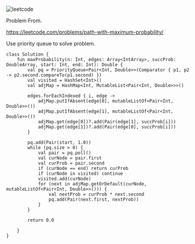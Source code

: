![leetcode](https://github.com/MYKIM95/LeetcodeDaily/assets/77060863/34ff0157-be92-4964-8cb7-c8cf408f4f34)

Problem From.

https://leetcode.com/problems/path-with-maximum-probability/

Use priority queue to solve problem.

```
class Solution {
    fun maxProbability(n: Int, edges: Array<IntArray>, succProb: DoubleArray, start: Int, end: Int): Double {
        val pq = PriorityQueue<Pair<Int, Double>>(Comparator { p1, p2 -> p2.second.compareTo(p1.second) })
        val visited = HashSet<Int>()
        val adjMap = HashMap<Int, MutableList<Pair<Int, Double>>>()
        
        edges.forEachIndexed { i, edge ->
            adjMap.putIfAbsent(edge[0], mutableListOf<Pair<Int, Double>>())
            adjMap.putIfAbsent(edge[1], mutableListOf<Pair<Int, Double>>())
            adjMap.get(edge[0])?.add(Pair(edge[1], succProb[i]))
            adjMap.get(edge[1])?.add(Pair(edge[0], succProb[i]))
        }
        
        pq.add(Pair(start, 1.0))
        while (pq.size > 0) {
            val pair = pq.poll()
            val curNode = pair.first
            val curProb = pair.second
            if (curNode == end) return curProb
            if (curNode in visited) continue
            visited.add(curNode)
            for (next in adjMap.getOrDefault(curNode, mutableListOf<Pair<Int, Double>>())) {
                val nextProb = curProb * next.second
                pq.add(Pair(next.first, nextProb))
            }
        }
    
        return 0.0
        
    }
}
```
